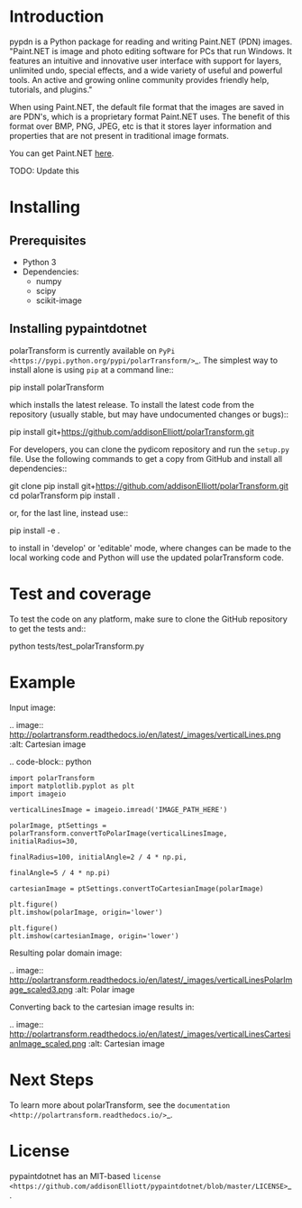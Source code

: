 Introduction
=================
pypdn is a Python package for reading and writing Paint.NET (PDN) images. "Paint.NET is image and photo editing software for PCs that run Windows. It features an intuitive and innovative user interface with support for layers, unlimited undo, special effects, and a wide variety of useful and powerful tools. An active and growing online community provides friendly help, tutorials, and plugins."

When using Paint.NET, the default file format that the images are saved in are PDN's, which is a proprietary format Paint.NET uses. The benefit of this format over BMP, PNG, JPEG, etc is that it stores layer information and properties that are not present in traditional image formats.

You can get Paint.NET [here](https://www.getpaint.net/).

TODO: Update this

Installing
=================
Prerequisites
-------------
* Python 3
* Dependencies:
   * numpy
   * scipy
   * scikit-image

Installing pypaintdotnet
-------------------------
polarTransform is currently available on `PyPi <https://pypi.python.org/pypi/polarTransform/>`_. The simplest way to
install alone is using ``pip`` at a command line::

  pip install polarTransform

which installs the latest release.  To install the latest code from the repository (usually stable, but may have
undocumented changes or bugs)::

  pip install git+https://github.com/addisonElliott/polarTransform.git


For developers, you can clone the pydicom repository and run the ``setup.py`` file. Use the following commands to get
a copy from GitHub and install all dependencies::

  git clone pip install git+https://github.com/addisonElliott/polarTransform.git
  cd polarTransform
  pip install .

or, for the last line, instead use::

  pip install -e .

to install in 'develop' or 'editable' mode, where changes can be made to the local working code and Python will use
the updated polarTransform code.

Test and coverage
=================
To test the code on any platform, make sure to clone the GitHub repository to get the tests and::

  python tests/test_polarTransform.py

Example
=================
Input image:

.. image:: http://polartransform.readthedocs.io/en/latest/_images/verticalLines.png
    :alt: Cartesian image

.. code-block:: python

    import polarTransform
    import matplotlib.pyplot as plt
    import imageio

    verticalLinesImage = imageio.imread('IMAGE_PATH_HERE')

    polarImage, ptSettings = polarTransform.convertToPolarImage(verticalLinesImage, initialRadius=30,
                                                                finalRadius=100, initialAngle=2 / 4 * np.pi,
                                                                finalAngle=5 / 4 * np.pi)

    cartesianImage = ptSettings.convertToCartesianImage(polarImage)

    plt.figure()
    plt.imshow(polarImage, origin='lower')

    plt.figure()
    plt.imshow(cartesianImage, origin='lower')

Resulting polar domain image:

.. image:: http://polartransform.readthedocs.io/en/latest/_images/verticalLinesPolarImage_scaled3.png
    :alt: Polar image

Converting back to the cartesian image results in:

.. image:: http://polartransform.readthedocs.io/en/latest/_images/verticalLinesCartesianImage_scaled.png
    :alt: Cartesian image

Next Steps
=================
To learn more about polarTransform, see the `documentation <http://polartransform.readthedocs.io/>`_.

License
=================
pypaintdotnet has an MIT-based `license <https://github.com/addisonElliott/pypaintdotnet/blob/master/LICENSE>`_.
